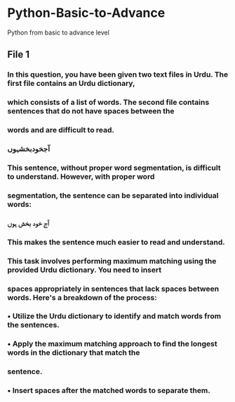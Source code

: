 # Python-Basic-to-Advance
Python from basic to advance level


## File 1

### In this question, you have been given two text files in Urdu. The first file contains an Urdu dictionary,
### which consists of a list of words. The second file contains sentences that do not have spaces between the
### words and are difficult to read.
### آجخودبخشہوں
### This sentence, without proper word segmentation, is difficult to understand. However, with proper word
### segmentation, the sentence can be separated into individual words:
### آج خود بخش ہوں
### This makes the sentence much easier to read and understand.
### This task involves performing maximum matching using the provided Urdu dictionary. You need to insert
### spaces appropriately in sentences that lack spaces between words. Here's a breakdown of the process:
### • Utilize the Urdu dictionary to identify and match words from the sentences.
### • Apply the maximum matching approach to find the longest words in the dictionary that match the
### sentence.
### • Insert spaces after the matched words to separate them.